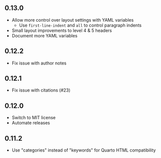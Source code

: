 ## 0.13.0

- Allow more control over layout settings with YAML variables
  - Use `first-line-indent` and `all` to control paragraph indents
- Small layout improvements to level 4 & 5 headers
- Document more YAML variables

## 0.12.2

- Fix issue with author notes

## 0.12.1

- Fix issue with citations (#23)

## 0.12.0

- Switch to MIT license
- Automate releases

## 0.11.2

- Use "categories" instead of "keywords" for Quarto HTML compatibility
